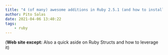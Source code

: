 ```yaml
---
title: "4 (of many) awesome additions in Ruby 2.5.1 (and how to install it)"
author: Pito Salas
date: 2021-04-06 13:40:22
tags:
    - ruby
---
```


(**Web site except:** Also a quick aside on Ruby Structs and how to leverage it) 
